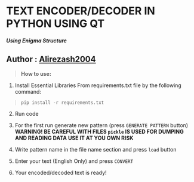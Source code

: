 # TEXT ENCODER/DECODER IN PYTHON USING QT
##### Using Enigma Structure

## Author : [Alirezash2004](https://github.com/alirezash2004/)

> **How to use:**
1. Install Essential Libraries From requirements.txt file by the following command:
> `pip install -r requirements.txt`

2. Run code

3. For the first run generate new pattern (press `GENERATE PATTERN` button)
**WARNING! BE CAREFUL WITH FILES `pickle` IS USED FOR DUMPING AND READING DATA USE IT AT YOU OWN RISK**

4. Write pattern name in the file name section and press `load` button

5. Enter your text (English Only) and press `CONVERT`

6. Your encoded/decoded text is ready!